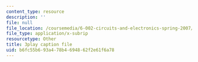 ```yaml
---
content_type: resource
description: ''
file: null
file_location: /coursemedia/6-002-circuits-and-electronics-spring-2007/b6fc55b693a478b4694862f2e61f6a78_3GdMaDzIUeQ.srt
file_type: application/x-subrip
resourcetype: Other
title: 3play caption file
uid: b6fc55b6-93a4-78b4-6948-62f2e61f6a78
---
```

